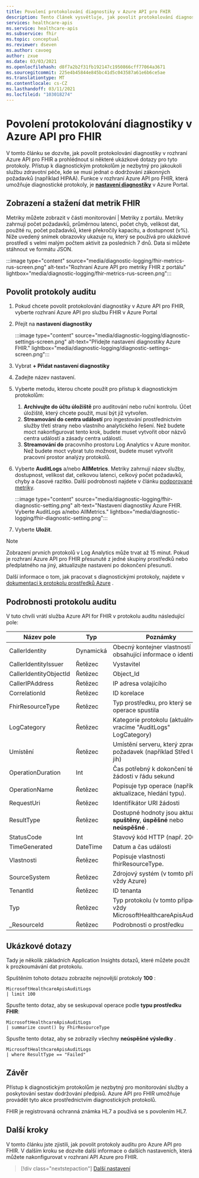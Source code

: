 ```yaml
---
title: Povolení protokolování diagnostiky v Azure API pro FHIR
description: Tento článek vysvětluje, jak povolit protokolování diagnostiky v Azure API pro FHIR®
services: healthcare-apis
ms.service: healthcare-apis
ms.subservice: fhir
ms.topic: conceptual
ms.reviewer: dseven
ms.author: cavoeg
author: zxue
ms.date: 03/03/2021
ms.openlocfilehash: d8f7a2b2f31fb192147c1950866cff77064a3671
ms.sourcegitcommit: 225e4b45844e845bc41d5c043587a61e6b6ce5ae
ms.translationtype: MT
ms.contentlocale: cs-CZ
ms.lasthandoff: 03/11/2021
ms.locfileid: "103018274"
---
```

# <a name="enable-diagnostic-logging-in-azure-api-for-fhir"></a>Povolení protokolování diagnostiky v Azure API pro FHIR

V tomto článku se dozvíte, jak povolit protokolování diagnostiky v rozhraní Azure API pro FHIR a prohlédnout si některé ukázkové dotazy pro tyto protokoly. Přístup k diagnostickým protokolům je nezbytný pro jakoukoli službu zdravotní péče, kde se musí jednat o dodržování zákonných požadavků (například HIPAA). Funkce v rozhraní Azure API pro FHIR, která umožňuje diagnostické protokoly, je [**nastavení diagnostiky**](../../azure-monitor/essentials/diagnostic-settings.md) v Azure Portal. 

## <a name="view-and-download-fhir-metrics-data"></a>Zobrazení a stažení dat metrik FHIR

Metriky můžete zobrazit v části monitorování | Metriky z portálu. Metriky zahrnují počet požadavků, průměrnou latenci, počet chyb, velikost dat, použité ru, počet požadavků, které překročily kapacitu, a dostupnost (v%). Níže uvedený snímek obrazovky ukazuje ru, který se používá pro ukázkové prostředí s velmi malým počtem aktivit za posledních 7 dnů. Data si můžete stáhnout ve formátu JSON.

   :::image type="content" source="media/diagnostic-logging/fhir-metrics-rus-screen.png" alt-text="Rozhraní Azure API pro metriky FHIR z portálu" lightbox="media/diagnostic-logging/fhir-metrics-rus-screen.png":::

## <a name="enable-audit-logs"></a>Povolit protokoly auditu
1. Pokud chcete povolit protokolování diagnostiky v Azure API pro FHIR, vyberte rozhraní Azure API pro službu FHIR v Azure Portal 
2. Přejít na **nastavení diagnostiky** 

   :::image type="content" source="media/diagnostic-logging/diagnostic-settings-screen.png" alt-text="Přidejte nastavení diagnostiky Azure FHIR." lightbox="media/diagnostic-logging/diagnostic-settings-screen.png":::

3. Vybrat **+ Přidat nastavení diagnostiky**

4. Zadejte název nastavení.

5. Vyberte metodu, kterou chcete použít pro přístup k diagnostickým protokolům:

    1. **Archivujte do účtu úložiště** pro auditování nebo ruční kontrolu. Účet úložiště, který chcete použít, musí být již vytvořen.
    2. **Streamování do centra událostí** pro ingestování prostřednictvím služby třetí strany nebo vlastního analytického řešení. Než budete moct nakonfigurovat tento krok, budete muset vytvořit obor názvů centra událostí a zásady centra událostí.
    3. **Streamování do** pracovního prostoru Log Analytics v Azure monitor. Než budete moct vybrat tuto možnost, budete muset vytvořit pracovní prostor analýzy protokolů.

6. Vyberte **AuditLogs** a/nebo **AllMetrics**. Metriky zahrnují název služby, dostupnost, velikost dat, celkovou latenci, celkový počet požadavků, chyby a časové razítko. Další podrobnosti najdete v článku [podporované metriky](https://docs.microsoft.com/azure/azure-monitor/essentials/metrics-supported#microsofthealthcareapisservices). 

   :::image type="content" source="media/diagnostic-logging/fhir-diagnostic-setting.png" alt-text="Nastavení diagnostiky Azure FHIR. Vyberte AuditLogs a/nebo AllMetrics." lightbox="media/diagnostic-logging/fhir-diagnostic-setting.png":::

7. Vyberte **Uložit**.


> [!Note] 
> Zobrazení prvních protokolů v Log Analytics může trvat až 15 minut. Pokud je rozhraní Azure API pro FHIR přesunuté z jedné skupiny prostředků nebo předplatného na jiný, aktualizujte nastavení po dokončení přesunutí. 
 
Další informace o tom, jak pracovat s diagnostickými protokoly, najdete v [dokumentaci k protokolu prostředků Azure](../../azure-monitor/essentials/platform-logs-overview.md) .

## <a name="audit-log-details"></a>Podrobnosti protokolu auditu
V tuto chvíli vrátí služba Azure API for FHIR v protokolu auditu následující pole: 

|Název pole  |Typ  |Poznámky  |
|---------|---------|---------|
|CallerIdentity|Dynamická|Obecný kontejner vlastností obsahující informace o identitě
|CallerIdentityIssuer|Řetězec|Vystavitel 
|CallerIdentityObjectId|Řetězec|Object_Id 
|CallerIPAddress|Řetězec|IP adresa volajícího 
|CorrelationId|Řetězec| ID korelace
|FhirResourceType|Řetězec|Typ prostředku, pro který se operace spustila
|LogCategory|Řetězec|Kategorie protokolu (aktuálně vracíme "AuditLogs" LogCategory)
|Umístění|Řetězec|Umístění serveru, který zpracoval požadavek (například Střed USA – jih)
|OperationDuration|Int|Čas potřebný k dokončení této žádosti v řádu sekund
|OperationName|Řetězec| Popisuje typ operace (například aktualizace, hledání typu).
|RequestUri|Řetězec|Identifikátor URI žádosti 
|ResultType|Řetězec|Dostupné hodnoty jsou aktuálně **spuštěny**, **úspěšné** nebo **neúspěšné** .
|StatusCode|Int|Stavový kód HTTP (např. 200) 
|TimeGenerated|DateTime|Datum a čas události|
|Vlastnosti|Řetězec| Popisuje vlastnosti fhirResourceType.
|SourceSystem|Řetězec| Zdrojový systém (v tomto případě vždy Azure)
|TenantId|Řetězec|ID tenanta
|Typ|Řetězec|Typ protokolu (v tomto případě vždy MicrosoftHealthcareApisAuditLog)
|_ResourceId|Řetězec|Podrobnosti o prostředku

## <a name="sample-queries"></a>Ukázkové dotazy

Tady je několik základních Application Insights dotazů, které můžete použít k prozkoumávání dat protokolu.

Spuštěním tohoto dotazu zobrazíte nejnovější protokoly **100** :

```Application Insights
MicrosoftHealthcareApisAuditLogs
| limit 100
```

Spusťte tento dotaz, aby se seskupoval operace podle **typu prostředku FHIR**:

```Application Insights
MicrosoftHealthcareApisAuditLogs 
| summarize count() by FhirResourceType
```

Spusťte tento dotaz, aby se zobrazily všechny **neúspěšné výsledky** .

```Application Insights
MicrosoftHealthcareApisAuditLogs 
| where ResultType == "Failed" 
```

## <a name="conclusion"></a>Závěr 
Přístup k diagnostickým protokolům je nezbytný pro monitorování služby a poskytování sestav dodržování předpisů. Azure API pro FHIR umožňuje provádět tyto akce prostřednictvím diagnostických protokolů. 
 
FHIR je registrovaná ochranná známka HL7 a používá se s povolením HL7.

## <a name="next-steps"></a>Další kroky
V tomto článku jste zjistili, jak povolit protokoly auditu pro Azure API pro FHIR. V dalším kroku se dozvíte další informace o dalších nastaveních, která můžete nakonfigurovat v rozhraní API Azure pro FHIR.
 
>[!div class="nextstepaction"]
>[Další nastavení](azure-api-for-fhir-additional-settings.md)
